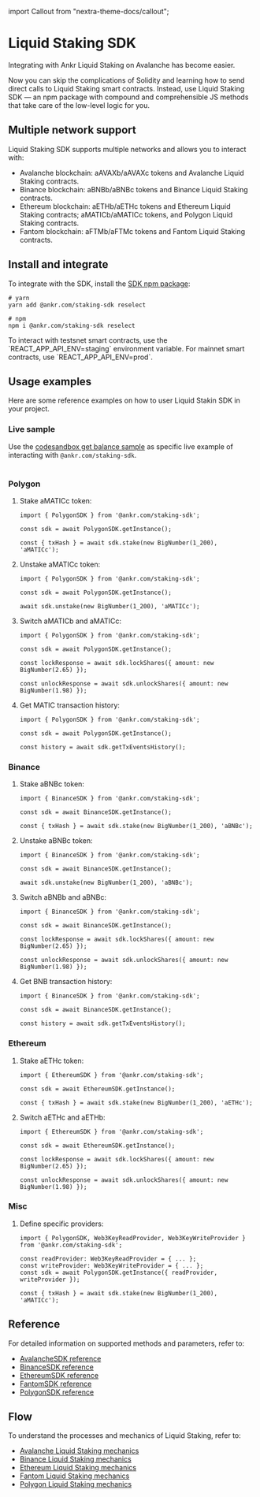import Callout from "nextra-theme-docs/callout";

# Liquid Staking SDK

Integrating with Ankr Liquid Staking on Avalanche has become easier. 

Now you can skip the complications of Solidity and learning how to send direct calls to Liquid Staking smart contracts. 
Instead, use Liquid Staking SDK — an npm package with compound and comprehensible JS methods that take care of the low-level logic for you.

## Multiple network support
Liquid Staking SDK supports multiple networks and allows you to interact with:
* Avalanche blockchain: aAVAXb/aAVAXc tokens and Avalanche Liquid Staking contracts.
* Binance blockchain: aBNBb/aBNBc tokens and Binance Liquid Staking contracts.
* Ethereum blockchain: aETHb/aETHc tokens and Ethereum Liquid Staking contracts; aMATICb/aMATICc tokens, and Polygon Liquid Staking contracts.
* Fantom blockchain: aFTMb/aFTMc tokens and Fantom Liquid Staking contracts.

## Install and integrate
To integrate with the SDK, install the [SDK npm package](https://www.npmjs.com/package/@ankr.com/staking-sdk):

```
# yarn
yarn add @ankr.com/staking-sdk reselect
```

```
# npm
npm i @ankr.com/staking-sdk reselect
```

<Callout>
To interact with testsnet smart contracts, use the `REACT_APP_API_ENV=staging` environment variable. For mainnet smart contracts, use `REACT_APP_API_ENV=prod`.
</Callout>

## Usage examples

Here are some reference examples on how to user Liquid Stakin SDK in your project.

### Live sample
Use the [codesandbox get balance sample](https://codesandbox.io/s/ankr-staking-sdk-e1jvvi) as specific live example of interacting with `@ankr.com/staking-sdk`.<br /><br /> 

### Polygon
1. Stake aMATICc token:
    ```
    import { PolygonSDK } from '@ankr.com/staking-sdk';
    
    const sdk = await PolygonSDK.getInstance();
    
    const { txHash } = await sdk.stake(new BigNumber(1_200), 'aMATICc');
    ```
2. Unstake aMATICc token:
   ```
   import { PolygonSDK } from '@ankr.com/staking-sdk';
   
   const sdk = await PolygonSDK.getInstance();
   
   await sdk.unstake(new BigNumber(1_200), 'aMATICc');
   ```
3. Switch aMATICb and aMATICc:
   ```
   import { PolygonSDK } from '@ankr.com/staking-sdk';
   
   const sdk = await PolygonSDK.getInstance();
   
   const lockResponse = await sdk.lockShares({ amount: new BigNumber(2.65) });
   
   const unlockResponse = await sdk.unlockShares({ amount: new BigNumber(1.98) });
   ```
4. Get MATIC transaction history:
   ```
   import { PolygonSDK } from '@ankr.com/staking-sdk';
   
   const sdk = await PolygonSDK.getInstance();
   
   const history = await sdk.getTxEventsHistory();
   ```
### Binance   
1. Stake aBNBc token:
   ```
   import { BinanceSDK } from '@ankr.com/staking-sdk';
   
   const sdk = await BinanceSDK.getInstance();
   
   const { txHash } = await sdk.stake(new BigNumber(1_200), 'aBNBc');
   ```
2. Unstake aBNBc token:
   ```
   import { BinanceSDK } from '@ankr.com/staking-sdk';
   
   const sdk = await BinanceSDK.getInstance();
   
   await sdk.unstake(new BigNumber(1_200), 'aBNBc');
   ```
3. Switch aBNBb and aBNBc:
   ```
   import { BinanceSDK } from '@ankr.com/staking-sdk';
   
   const sdk = await BinanceSDK.getInstance();
   
   const lockResponse = await sdk.lockShares({ amount: new BigNumber(2.65) });
   
   const unlockResponse = await sdk.unlockShares({ amount: new BigNumber(1.98) });
   ```
4. Get BNB transaction history:
   ```
   import { BinanceSDK } from '@ankr.com/staking-sdk';
   
   const sdk = await BinanceSDK.getInstance();
   
   const history = await sdk.getTxEventsHistory();
   ```
### Ethereum
1. Stake aETHc token:
   ```
   import { EthereumSDK } from '@ankr.com/staking-sdk';
   
   const sdk = await EthereumSDK.getInstance();
   
   const { txHash } = await sdk.stake(new BigNumber(1_200), 'aETHc');
   ```
2. Switch aETHc and aETHb:
   ```
   import { EthereumSDK } from '@ankr.com/staking-sdk';
   
   const sdk = await EthereumSDK.getInstance();
   
   const lockResponse = await sdk.lockShares({ amount: new BigNumber(2.65) });
   
   const unlockResponse = await sdk.unlockShares({ amount: new BigNumber(1.98) });
   ```
### Misc
1. Define specific providers:
   ```
   import { PolygonSDK, Web3KeyReadProvider, Web3KeyWriteProvider } from '@ankr.com/staking-sdk';
   
   const readProvider: Web3KeyReadProvider = { ... };
   const writeProvider: Web3KeyWriteProvider = { ... };
   const sdk = await PolygonSDK.getInstance({ readProvider, writeProvider });
   
   const { txHash } = await sdk.stake(new BigNumber(1_200), 'aMATICc');
   ```

## Reference
For detailed information on supported methods and parameters, refer to:
* [AvalancheSDK reference](https://www.ankr.com/docs/staking/sdk/classes/AvalancheSDK.html)
* [BinanceSDK reference](https://www.ankr.com/docs/staking/sdk/classes/BinanceSDK.html) 
* [EthereumSDK reference](https://www.ankr.com/docs/staking/sdk/classes/EthereumSDK.html)
* [FantomSDK reference](https://www.ankr.com/docs/staking/sdk/classes/FantomSDK.html)
* [PolygonSDK reference](https://www.ankr.com/docs/staking/sdk/classes/PolygonSDK.html)

## Flow
To understand the processes and mechanics of Liquid Staking, refer to:
* [Avalanche Liquid Staking mechanics](https://www.ankr.com/docs/staking/liquid-staking/avax/staking-mechanics)
* [Binance Liquid Staking mechanics](https://www.ankr.com/docs/staking/liquid-staking/bnb/staking-mechanics)
* [Ethereum Liquid Staking mechanics](https://www.ankr.com/docs/staking/liquid-staking/eth/staking-mechanics)
* [Fantom Liquid Staking mechanics](https://www.ankr.com/docs/staking/liquid-staking/ftm/staking-mechanics)
* [Polygon Liquid Staking mechanics](https://www.ankr.com/docs/staking/liquid-staking/matic/staking-mechanics)

